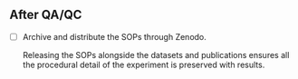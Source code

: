 ## After QA/QC

- [ ] Archive and distribute the SOPs through Zenodo.

    Releasing the SOPs alongside the datasets and publications ensures all the procedural detail of the experiment is preserved with results.